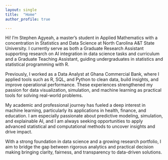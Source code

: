 ```yaml
---
layout: single
title:  "Home"
author_profile: true

---
```


Hi! I’m Stephen Agyeah, a master’s student in Applied Mathematics with a concentration in Statistics and Data Science at North Carolina A&T State University. I currently serve as both a Graduate Research Assistant supporting research on AI integration in data science tasks and curriculum and a Graduate Teaching Assistant, guiding undergraduates in statistics and statistical programming with R.

Previously, I worked as a Data Analyst at Ghana Commercial Bank, where I applied tools such as R, SQL, and Python to clean data, build insights, and improve operational performance. These experiences strengthened my passion for data visualization, simulation, and machine learning as practical tools for solving real-world problems.

My academic and professional journey has fueled a deep interest in machine learning, particularly its applications in health, finance, and education. I am especially passionate about predictive modeling, simulation, and explainable AI, and I am always seeking opportunities to apply advanced statistical and computational methods to uncover insights and drive impact.

With a strong foundation in data science and a growing research portfolio, I aim to bridge the gap between rigorous analytics and practical decision making bringing clarity, fairness, and transparency to data-driven solutions.
